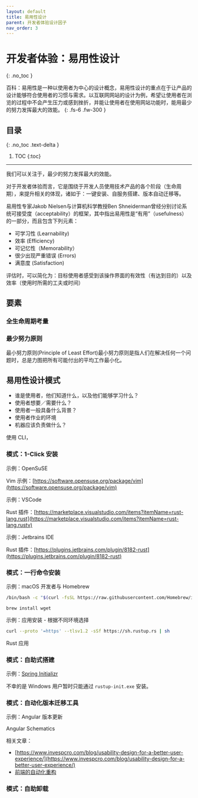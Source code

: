 ```yaml
---
layout: default
title: 易用性设计
parent: 开发者体验设计因子
nav_order: 3
---
```


# 开发者体验：易用性设计
{: .no_toc }


百科：易用性是一种以使用者为中心的设计概念，易用性设计的重点在于让产品的设计能够符合使用者的习惯与需求。以互联网网站的设计为例，希望让使用者在浏览的过程中不会产生压力或感到挫折，并能让使用者在使用网站功能时，能用最少的努力发挥最大的效能。
{: .fs-6 .fw-300 }

## 目录
{: .no_toc .text-delta }

1. TOC
{:toc}

---

我们可以关注于，最少的努力发挥最大的效能。

对于开发者体验而言，它是围绕于开发人员使用技术产品的各个阶段（生命周期），来提升相关的体现，诸如于：一键安装、自服务搭建、版本自动迁移等。

易用性专家Jakob Nielsen与计算机科学教授Ben Shneiderman曾经分别讨论系统可接受度（acceptability）的框架，其中指出易用性是“有用”（usefulness）的一部分，而且包含下列元素：

- 可学习性 (Learnability)
- 效率 (Efficiency)
- 可记忆性（Memorability）
- 很少出现严重错误 (Errors)
- 满意度 (Satisfaction)

评估时，可以简化为：目标使用者感受到该操作界面的有效性（有达到目的）以及效率（使用时所需的工夫或时间）

## 要素

### 全生命周期考量

### 最少努力原则 

最小努力原则(Principle of Least Effort)最小努力原则是指人们在解决任何一个问题时，总是力图把所有可能付出的平均工作最小化。

### 

## 易用性设计模式

- 谁是使用者，他们知道什么，以及他们能够学习什么？
- 使用者想要／需要什么？
- 使用者一般具备什么背景？
- 使用者作业的环境
- 机器应该负责做什么？

使用 CLI，

### 模式：1-Click 安装

示例：OpenSuSE

Vim 示例：[https://software.opensuse.org/package/vim](https://software.opensuse.org/package/vim)

示例：VSCode

Rust 插件：[https://marketplace.visualstudio.com/items?itemName=rust-lang.rust](https://marketplace.visualstudio.com/items?itemName=rust-lang.rustv)

示例：Jetbrains IDE

Rust 插件：[https://plugins.jetbrains.com/plugin/8182-rust](https://plugins.jetbrains.com/plugin/8182-rust)

### 模式：一行命令安装

示例：macOS 开发者与 Homebrew

```bash
/bin/bash -c "$(curl -fsSL https://raw.githubusercontent.com/Homebrew/install/HEAD/install.sh)"
```

```
brew install wget
```

示例：应用安装 - 根据不同环境选择

```bash
curl --proto '=https' --tlsv1.2 -sSf https://sh.rustup.rs | sh
```

Rust 应用

### 模式：自助式搭建

示例：[Spring Initializr](https://start.spring.io)

不幸的是 Windows 用户暂时只能通过 `rustup-init.exe` 安装。

### 模式：自动化版本迁移工具

示例：Angular 版本更新

Angular Schematics


相关文章：

- [https://www.invespcro.com/blog/usability-design-for-a-better-user-experience/](https://www.invespcro.com/blog/usability-design-for-a-better-user-experience/)
- [前端的自动化重构](https://www.phodal.com/blog/frontend-auto-refactor/)

### 模式：自助卸载
